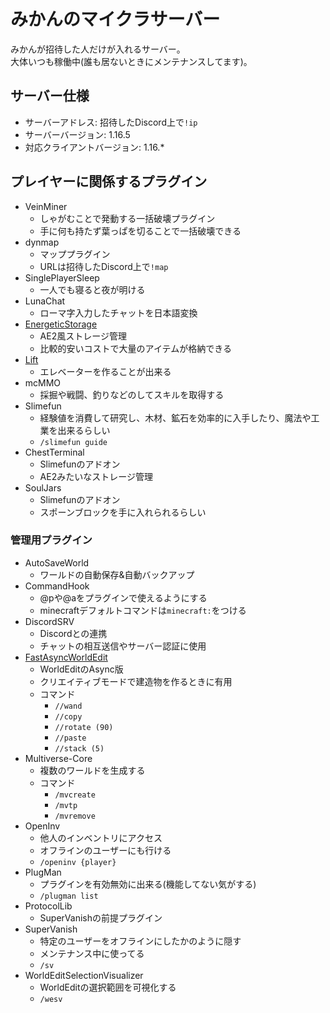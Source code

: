 # みかんのマイクラサーバー
みかんが招待した人だけが入れるサーバー。  
大体いつも稼働中(誰も居ないときにメンテナンスしてます)。

## サーバー仕様
- サーバーアドレス: 招待したDiscord上で`!ip`
- サーバーバージョン: 1.16.5
- 対応クライアントバージョン: 1.16.*

## プレイヤーに関係するプラグイン
- VeinMiner
  - しゃがむことで発動する一括破壊プラグイン
  - 手に何も持たず葉っぱを切ることで一括破壊できる
- dynmap
  - マッププラグイン
  - URLは招待したDiscord上で`!map`
- SinglePlayerSleep
  - 一人でも寝ると夜が明ける
- LunaChat
  - ローマ字入力したチャットを日本語変換
- [EnergeticStorage](https://github.com/SeanOMik/EnergeticStorage/wiki/Creating-an-ES-System)
  - AE2風ストレージ管理
  - 比較的安いコストで大量のアイテムが格納できる
- [Lift](https://minecraft-jp.pw/plugin-lift0515/)
  - エレベーターを作ることが出来る
- mcMMO
  - 採掘や戦闘、釣りなどのしてスキルを取得する
- Slimefun
  - 経験値を消費して研究し、木材、鉱石を効率的に入手したり、魔法や工業を出来るらしい
  - `/slimefun guide`
- ChestTerminal
  - Slimefunのアドオン
  - AE2みたいなストレージ管理
- SoulJars
  - Slimefunのアドオン
  - スポーンブロックを手に入れられるらしい

### 管理用プラグイン
- AutoSaveWorld
  - ワールドの自動保存&自動バックアップ
- CommandHook
  - @pや@aをプラグインで使えるようにする
  - minecraftデフォルトコマンドは`minecraft:`をつける
- DiscordSRV
  - Discordとの連携
  - チャットの相互送信やサーバー認証に使用
- [FastAsyncWorldEdit](https://wiki.gorogoro.space/?WorldEdit)
  - WorldEditのAsync版
  - クリエイティブモードで建造物を作るときに有用
  - コマンド
    - `//wand`
    - `//copy`
    - `//rotate (90)`
    - `//paste`
    - `//stack (5)`
- Multiverse-Core
  - 複数のワールドを生成する
  - コマンド
    - `/mvcreate`
    - `/mvtp`
    - `/mvremove`
- OpenInv
  - 他人のインベントリにアクセス
  - オフラインのユーザーにも行ける
  - `/openinv {player}`
- PlugMan
  - プラグインを有効無効に出来る(機能してない気がする)
  - `/plugman list`
- ProtocolLib
  - SuperVanishの前提プラグイン
- SuperVanish
  - 特定のユーザーをオフラインにしたかのように隠す
  - メンテナンス中に使ってる
  - `/sv`
- WorldEditSelectionVisualizer
  - WorldEditの選択範囲を可視化する
  - `/wesv`
